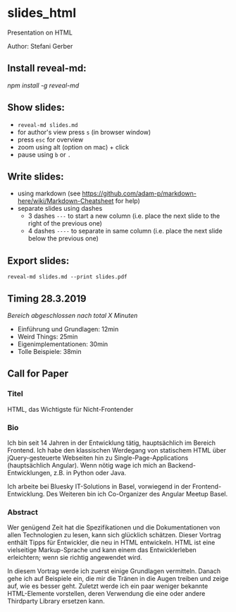 # slides_html
Presentation on HTML

Author: Stefani Gerber

## Install reveal-md:
_npm install -g reveal-md_

## Show slides:
-   `reveal-md slides.md`
-   for author's view press `s` (in browser window)
-   press `esc` for overview
-   zoom using alt (option on mac) + click
-   pause using `b` or `.`

## Write slides:
-   using markdown (see <https://github.com/adam-p/markdown-here/wiki/Markdown-Cheatsheet> for help)
-   separate slides using dashes
    - 3 dashes `---` to start a new column (i.e. place the next slide to the right of the previous one)
    - 4 dashes `----` to separate in same column (i.e. place the next slide below the previous one)

## Export slides:
`reveal-md slides.md --print slides.pdf`


## Timing 28.3.2019
_Bereich abgeschlossen nach total X Minuten_


- Einführung und Grundlagen: 12min
- Weird Things: 25min
- Eigenimplementationen: 30min
- Tolle Beispiele: 38min

## Call for Paper

### Titel

HTML, das Wichtigste für Nicht-Frontender

### Bio

Ich bin seit 14 Jahren in der Entwicklung tätig, hauptsächlich im Bereich Frontend. Ich habe den klassischen Werdegang von statischem HTML über jQuery-gesteuerte Webseiten hin zu Single-Page-Applications (hauptsächlich Angular). Wenn nötig wage ich mich an Backend-Entwicklungen, z.B. in Python oder Java.

Ich arbeite bei Bluesky IT-Solutions in Basel, vorwiegend in der Frontend-Entwicklung. Des Weiteren bin ich Co-Organizer des Angular Meetup Basel.

### Abstract

Wer genügend Zeit hat die Spezifikationen und die Dokumentationen von allen Technologien zu lesen, kann sich glücklich schätzen. Dieser Vortrag enthält Tipps für Entwickler, die neu in HTML entwickeln. HTML ist eine vielseitige Markup-Sprache und kann einem das Entwicklerleben erleichtern; wenn sie richtig angewendet wird.

In diesem Vortrag werde ich zuerst einige Grundlagen vermitteln. Danach gehe ich auf Beispiele ein, die mir die Tränen in die Augen treiben und zeige auf, wie es besser geht. Zuletzt werde ich ein paar weniger bekannte HTML-Elemente vorstellen, deren Verwendung die eine oder andere Thirdparty Library ersetzen kann.
